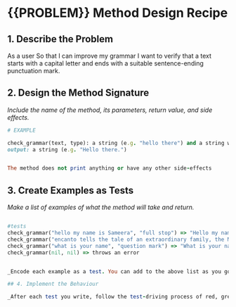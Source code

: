 # {{PROBLEM}} Method Design Recipe

## 1. Describe the Problem

As a user
So that I can improve my grammar
I want to verify that a text starts with a capital letter and ends with a suitable sentence-ending punctuation mark.

## 2. Design the Method Signature

_Include the name of the method, its parameters, return value, and side effects._

```ruby
# EXAMPLE

check_grammar(text, type): a string (e.g. "hello there") and a string with three options ("full stop", "question mark", "exclamation mark")
output: a string (e.g. "Hello there.")


The method does not print anything or have any other side-effects
```

## 3. Create Examples as Tests

_Make a list of examples of what the method will take and return._

```ruby

#tests
check_grammar("hello my name is Sameera", "full stop") => "Hello my name is Sameera."
check_grammar("encanto tells the tale of an extraordinary family, the Madrigals, who live hidden in the mountains of Colombia in a magical house. It’s set in a vibrant town, in a wondrous, charmed place called an Encanto", "exclamation mark") => "Encanto tells the tale of an extraordinary family, the Madrigals, who live hidden in the mountains of Colombia in a magical house. It’s set in a vibrant town, in a wondrous, charmed place called an Encanto!"
check_grammar("what is your name", "question mark") => "What is your name?"
check_grammar(nil, nil) => throws an error


_Encode each example as a test. You can add to the above list as you go._

## 4. Implement the Behaviour

_After each test you write, follow the test-driving process of red, green, refactor to implement the behaviour._


